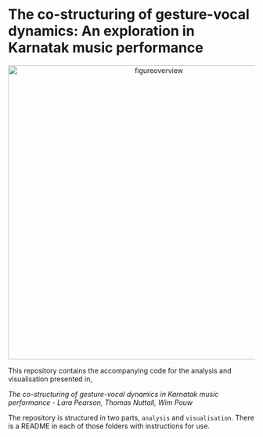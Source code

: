 # The co-structuring of gesture-vocal dynamics: An exploration in Karnatak music performance

<center>
  <img src="https://github.com/thomasgnuttall/coarticulation_landscapes/blob/main/images/overviewfigure.png?raw=true" alt="figureoverview" width="600">
</center>

This repository contains the accompanying code for the analysis and visualisation presented in,

*The co-structuring of gesture-vocal dynamics in Karnatak music performance - Lara Pearson, Thomas Nuttall, Wim Pouw*

The repository is structured in two parts, `analysis` and `visualisation`. There is a README in each of those folders with instructions for use.
